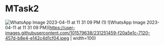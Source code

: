 # MTask2
![WhatsApp Image 2023-04-11 at 11 31 09 PM (1)](https://user-images.githubusercontent.com/101579638/231249956-6cfaee83-e117-4d23-bce3-dd5b2df43897.jpeg|width=100)
![WhatsApp Image 2023-04-11 at 11 31 09 PM](https://user-images.githubusercontent.com/101579638/231251459-f20a5e1c-7120-457d-b8e4-e142c4d1cf04.jpeg | width=100)
